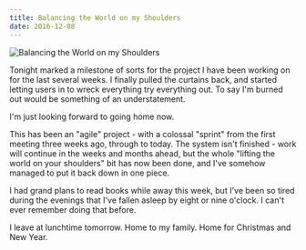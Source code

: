 ```yaml
---
title: Balancing the World on my Shoulders
date: 2016-12-08
---
```


![Balancing the World on my Shoulders](https://source.unsplash.com/npxXWgQ33ZQ/1600x900)

Tonight marked a milestone of sorts for the project I have been working on for the last several weeks. I finally pulled the curtains back, and started letting users in to wreck everything try everything out. To say I'm burned out would be something of an understatement.

I'm just looking forward to going home now.

This has been an "agile" project - with a colossal "sprint" from the first meeting three weeks ago, through to today. The system isn't finished - work will continue in the weeks and months ahead, but the whole "lifting the world on your shoulders" bit has now been done, and I've somehow managed to put it back down in one piece.

I had grand plans to read books while away this week, but I've been so tired during the evenings that I've fallen asleep by eight or nine o'clock. I can't ever remember doing that before.

I leave at lunchtime tomorrow. Home to my family. Home for Christmas and New Year.